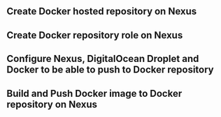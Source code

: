 ## Create Docker hosted repository on Nexus

## Create Docker repository role on Nexus

## Configure Nexus, DigitalOcean Droplet and Docker to be able to push to Docker repository

## Build and Push Docker image to Docker repository on Nexus
